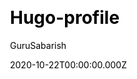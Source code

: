 ---
title: Hugo-profile
github: https://github.com/gurusabarish/hugo-profile
demo: https://hugo-profile.netlify.app
author: GuruSabarish
date: 2020-10-22T00:00:00.000Z
ssg:
  - Hugo
cms:
  - NetlifyCMS
css:
  - Bootstrap
category:
  - Blog
  - Portfolio
description: The fastest Hugo theme for personal portfolio and blog.
draft: true
publish_date: '2020-08-16T07:19:04Z'
update_date: '2022-07-24T14:17:48Z'
github_star: 196
github_fork: 106
---